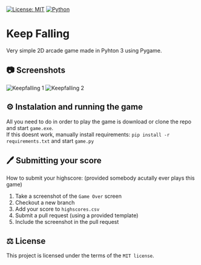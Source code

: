 [![License: MIT](https://img.shields.io/badge/License-MIT-blue.svg)](https://opensource.org/licenses/MIT)  [![Python](https://img.shields.io/badge/Python-3.5--3.9-yellow)](https://www.python.org/)

# Keep Falling
Very simple 2D arcade game made in Pyhton 3 using Pygame.

## 📷 Screenshots
![Keepfalling 1](https://user-images.githubusercontent.com/44493112/113500393-dd0ae100-951d-11eb-83df-580bae3355be.png) ![Keepfalling 2](https://user-images.githubusercontent.com/44493112/113500397-e005d180-951d-11eb-9cf3-626716833305.png)


## ⚙️ Instalation and running the game
All you need to do in order to play the game is download or clone the repo and start ```game.exe```.  
If this doesnt work, manually install requirements: ```pip install -r requirements.txt``` and start ```game.py```

## 🖊️ Submitting your score
How to submit your highscore: (provided somebody acutally ever plays this game)
1. Take a screenshot of the ```Game Over``` screen
2. Checkout a new branch
3. Add your score to ```highscores.csv```
4. Submit a pull request (using a provided template)
5. Include the screenshot in the pull request

## ⚖️ License
This project is licensed under the terms of the ```MIT license```.
